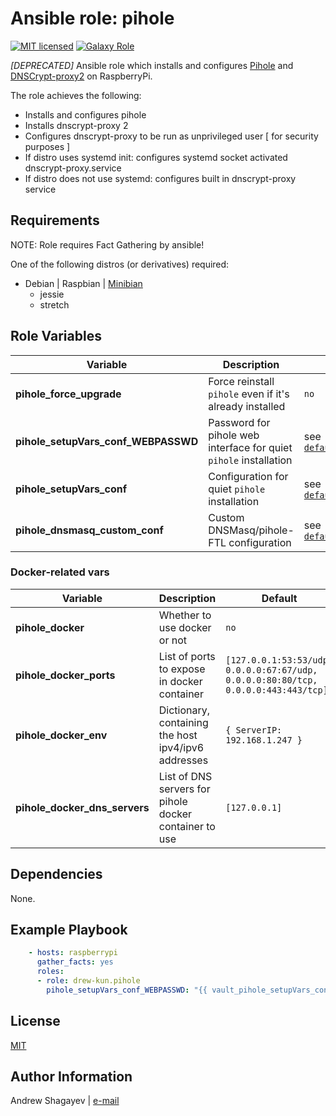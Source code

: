Ansible role: pihole
=========

[![MIT licensed][mit-badge]][mit-link]
[![Galaxy Role][role-badge]][galaxy-link]

*[DEPRECATED]* Ansible role which installs and configures [Pihole][pihole-link] and [DNSCrypt-proxy2][dnscrypt-proxy2-link] on RaspberryPi.

The role achieves the following:
 - Installs and configures pihole
 - Installs dnscrypt-proxy 2
 - Configures dnscrypt-proxy to be run as unprivileged user [ for security purposes ]
 - If distro uses systemd init: configures systemd socket activated dnscrypt-proxy.service
 - If distro does not use systemd: configures built in dnscrypt-proxy service

Requirements
------------

NOTE: Role requires Fact Gathering by ansible!

One of the following distros (or derivatives) required:
 - Debian | Raspbian | [Minibian][minibian-link]
    - jessie
    - stretch

Role Variables
--------------

| Variable | Description | Default |
|----------|-------------|---------|
| **pihole_force_upgrade** | Force reinstall `pihole` even if it's already installed |`no` |
| **pihole_setupVars_conf_WEBPASSWD** | Password for pihole web interface for quiet `pihole` installation | see [`defaults/main.yml`](defaults/main.yml#L17) |
| **pihole_setupVars_conf** | Configuration for quiet `pihole` installation | see [`defaults/main.yml`](defaults/main.yml#L19) |
| **pihole_dnsmasq_custom_conf** | Custom DNSMasq/pihole-FTL configuration | see [`defaults/main.yml`](defaults/main.yml#L40) |

### Docker-related vars

| Variable | Description | Default |
|----------|-------------|---------|
| **pihole_docker** | Whether to use docker or not | `no` |
| **pihole_docker_ports** | List of ports to expose in docker container | `[127.0.0.1:53:53/udp, 0.0.0.0:67:67/udp, 0.0.0.0:80:80/tcp, 0.0.0.0:443:443/tcp]` |
| **pihole_docker_env** | Dictionary, containing the host ipv4/ipv6 addresses | `{ ServerIP: 192.168.1.247 }` |
| **pihole_docker_dns_servers** | List of DNS servers for pihole docker container to use | `[127.0.0.1]` |


Dependencies
------------

None.

Example Playbook
----------------

```yaml
    - hosts: raspberrypi
      gather_facts: yes
      roles:
      - role: drew-kun.pihole
        pihole_setupVars_conf_WEBPASSWD: "{{ vault_pihole_setupVars_conf_WEBPASSWD }}"
```

License
-------

[MIT][mit-link]

Author Information
------------------

Andrew Shagayev | [e-mail](mailto:drewshg@gmail.com)

[role-badge]: https://img.shields.io/badge/role-drew--kun.pihole-green.svg
[galaxy-link]: https://galaxy.ansible.com/drew-kun/pihole/
[mit-badge]: https://img.shields.io/badge/license-MIT-blue.svg
[mit-link]: https://raw.githubusercontent.com/drew-kun/ansible-pihole/master/LICENSE
[minibian-link]: https://minibianpi.wordpress.com/
[pihole-link]: https://pi-hole.net/
[dnscrypt-proxy2-link]: https://github.com/jedisct1/dnscrypt-proxy
[dnscrypt-galaxy-link]: https://galaxy.ansible.com/drew-kun/dnscrypt/
